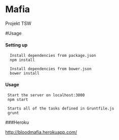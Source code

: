 Mafia
=====

Projekt TSW

#Usage

#### Setting up
```
  Install dependencies from package.json
  npm install 
  
  Install dependencies from bower.json
  bower install 
```

#### Usage

```
 Start the server on localhost:3000
 npm start 
 
 Starts all of the tasks defined in Gruntfile.js
 grunt 
```

###Heroku

http://bloodmafia.herokuapp.com/
